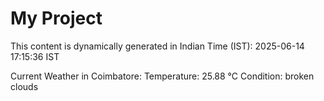 # My Project

This content is dynamically generated in Indian Time (IST): 2025-06-14 17:15:36 IST


Current Weather in Coimbatore:
Temperature: 25.88 °C
Condition: broken clouds
